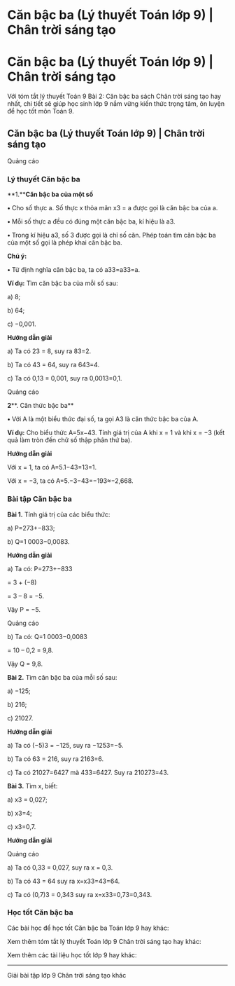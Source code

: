 # Căn bậc ba (Lý thuyết Toán lớp 9) | Chân trời sáng tạo

# Căn bậc ba (Lý thuyết Toán lớp 9) | Chân trời sáng tạo

Với tóm tắt lý thuyết Toán 9 Bài 2: Căn bậc ba sách Chân trời sáng tạo hay nhất, chi tiết sẽ giúp học sinh lớp 9 nắm vững kiến thức trọng tâm, ôn luyện để học tốt môn Toán 9.

## Căn bậc ba (Lý thuyết Toán lớp 9) | Chân trời sáng tạo

Quảng cáo

### **Lý thuyết Căn bậc ba**

**1.****Căn bậc ba của một số**

**•** Cho số thực a. Số thực x thỏa mãn x3 = a được gọi là căn bậc ba của a.

**•** Mỗi số thực a đều có đúng một căn bậc ba, kí hiệu là a3.

**•** Trong kí hiệu a3, số 3 được gọi là chỉ số căn. Phép toán tìm căn bậc ba của một số gọi là phép khai căn bậc ba.

**Chú ý:**

**•** Từ định nghĩa căn bậc ba, ta có a33=a33=a.

**Ví dụ:** Tìm căn bậc ba của mỗi số sau:

a) 8;

b) 64;

c) −0,001.

**Hướng dẫn giải**

a) Ta có 23 = 8, suy ra 83=2.

b) Ta có 43 = 64, suy ra 643=4.

c) Ta có 0,13 = 0,001, suy ra 0,0013=0,1.

Quảng cáo

**2****. Căn thức bậc ba**

**•** Với A là một biểu thức đại số, ta gọi A3 là căn thức bậc ba của A.

**Ví dụ:** Cho biểu thức A=5x−43. Tính giá trị của A khi x = 1 và khi x = −3 (kết quả làm tròn đến chữ số thập phân thứ ba).

**Hướng dẫn giải**

Với x = 1, ta có A=5.1−43=13=1.

Với x = −3, ta có A=5.−3−43=−193≈−2,668.

### **Bài tập Căn bậc ba**

**Bài 1.** Tính giá trị của các biểu thức:

a) P=273+−833;

b) Q=1 0003−0,0083.

**Hướng dẫn giải**

a) Ta có: P=273+−833

= 3 + (−8)

= 3 – 8 = −5.

Vậy P = −5.

Quảng cáo

b) Ta có: Q=1 0003−0,0083

= 10 – 0,2 = 9,8.

Vậy Q = 9,8.

**Bài 2.** Tìm căn bậc ba của mỗi số sau:

a) −125;

b) 216;

c) 21027.

**Hướng dẫn giải**

a) Ta có (−5)3 = −125, suy ra −1253=−5.

b) Ta có 63 = 216, suy ra 2163=6.

c) Ta có 21027=6427 mà 433=6427. Suy ra 210273=43.

**Bài 3.** Tìm x, biết:

a) x3 = 0,027;

b) x3=4;

c) x3=0,7.

**Hướng dẫn giải**

Quảng cáo

a) Ta có 0,33 = 0,027, suy ra x = 0,3.

b) Ta có 43 = 64 suy ra x=x33=43=64.

c) Ta có (0,7)3 = 0,343 suy ra x=x33=0,73=0,343.

### **Học tốt Căn bậc ba**

Các bài học để học tốt Căn bậc ba Toán lớp 9 hay khác:

Xem thêm tóm tắt lý thuyết Toán lớp 9 Chân trời sáng tạo hay khác:

Xem thêm các tài liệu học tốt lớp 9 hay khác:

* * *

Giải bài tập lớp 9 Chân trời sáng tạo khác
